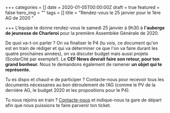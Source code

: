 +++
categories = []
date = 2020-01-05T00:00:00Z
draft = true
featured = false
hero_img = ""
tags = []
title = "Rendez-vous le 25 janvier pour le 1ère AG de 2020 "

+++
L’équipe te donne rendez-vous le samedi 25 janvier à 9h30 à **l'auberge de jeunesse de Charleroi** pour la première Assemblée Générale de 2020.

De quoi va-t-on parler ? On va finaliser le P4 (tu vois, ce document qu'on est en train de rédiger et qui va déterminer ce que l'on va faire durant les quatre prochaines années), on va discuter budget mais aussi projets (ScolarCité par exemple!). Le **CEF News devrait faire son retour, pour ton grand bonheur.** Nous te demandons également de ramener **un objet qui te représente.**

Tu es dispo et chaud-e de participer ? Contacte-nous pour recevoir tous les documents nécessaires au bon déroulement de l’AG (comme le PV de la dernière AG, le budget 2020 et les propositions pour le P4).

Tu nous rejoins en train ? [Contacte-nous](/contact/) et indique-nous ta gare de départ afin que nous puissions te faire parvenir ton ticket.
